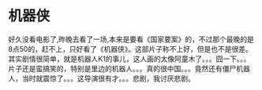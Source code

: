 # 机器侠

好久没看电影了,昨晚去看了一场,本来是要看《国家要案》的，不过那个最晚的是8点50的，赶不上，只好看了《机器侠》。这部片子称不上好，但是也不是很差。其实剧情很简单，就是机器人K1的事儿，这人画的太像阿童木了。。。囧一下。。。片子还是蛮搞笑的，特别是里边的机器人。。。真的很中国。。。竟然还有僵尸机器人，当时就震惊了。。。这导演很有才。。。悲剧，我讨厌悲剧。
